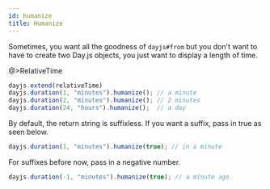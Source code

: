 ```yaml
---
id: humanize
title: Humanize
---
```


Sometimes, you want all the goodness of `dayjs#from` but you don't want to have to create two Day.js objects, you just want to display a length of time.

@>RelativeTime

```javascript
dayjs.extend(relativeTime)
dayjs.duration(1, "minutes").humanize(); // a minute
dayjs.duration(2, "minutes").humanize(); // 2 minutes
dayjs.duration(24, "hours").humanize();  // a day
```
By default, the return string is suffixless. If you want a suffix, pass in true as seen below.

```javascript
dayjs.duration(1, "minutes").humanize(true); // in a minute
```

For suffixes before now, pass in a negative number.

```javascript
dayjs.duration(-1, "minutes").humanize(true); // a minute ago
```

